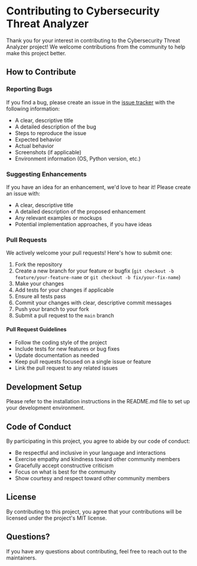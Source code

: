# Contributing to Cybersecurity Threat Analyzer

Thank you for your interest in contributing to the Cybersecurity Threat Analyzer project! We welcome contributions from the community to help make this project better.

## How to Contribute

### Reporting Bugs

If you find a bug, please create an issue in the [issue tracker](https://github.com/SNO7E-G/Cybersecurity-Threat-Analyzer/issues) with the following information:

- A clear, descriptive title
- A detailed description of the bug
- Steps to reproduce the issue
- Expected behavior
- Actual behavior
- Screenshots (if applicable)
- Environment information (OS, Python version, etc.)

### Suggesting Enhancements

If you have an idea for an enhancement, we'd love to hear it! Please create an issue with:

- A clear, descriptive title
- A detailed description of the proposed enhancement
- Any relevant examples or mockups
- Potential implementation approaches, if you have ideas

### Pull Requests

We actively welcome your pull requests! Here's how to submit one:

1. Fork the repository
2. Create a new branch for your feature or bugfix (`git checkout -b feature/your-feature-name` or `git checkout -b fix/your-fix-name`)
3. Make your changes
4. Add tests for your changes if applicable
5. Ensure all tests pass
6. Commit your changes with clear, descriptive commit messages
7. Push your branch to your fork
8. Submit a pull request to the `main` branch

#### Pull Request Guidelines

- Follow the coding style of the project
- Include tests for new features or bug fixes
- Update documentation as needed
- Keep pull requests focused on a single issue or feature
- Link the pull request to any related issues

## Development Setup

Please refer to the installation instructions in the README.md file to set up your development environment.

## Code of Conduct

By participating in this project, you agree to abide by our code of conduct:

- Be respectful and inclusive in your language and interactions
- Exercise empathy and kindness toward other community members
- Gracefully accept constructive criticism
- Focus on what is best for the community
- Show courtesy and respect toward other community members

## License

By contributing to this project, you agree that your contributions will be licensed under the project's MIT license.

## Questions?

If you have any questions about contributing, feel free to reach out to the maintainers.